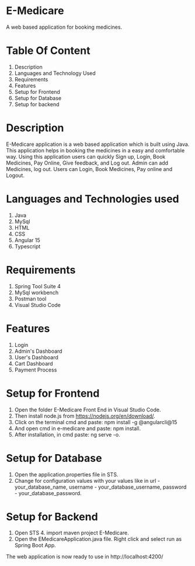 # E-Medicare
A web based application for booking medicines.

# Table Of Content
1. Description
2. Languages and Technology Used
3. Requirements
4. Features
5. Setup for Frontend
6. Setup for Database
7. Setup for backend

# Description
E-Medicare application is a web based application which is built using Java. This application helps in booking the medicines in a easy and comfortable way. Using this application users can quickly Sign up, Login, Book Medicines, Pay Online, Give feedback, and Log out. Admin can add Medicines, log out. Users can Login, Book Medicines, Pay online and Logout.

# Languages and Technologies used
1. Java
2. MySql
3. HTML
4. CSS
5. Angular 15
6. Typescript

# Requirements
1. Spring Tool Suite 4
2. MySql workbench
3. Postman tool
4. Visual Studio Code

# Features
1. Login
2. Admin's Dashboard
3. User's Dashboard
4. Cart Dashboard
5. Payment Process

# Setup for Frontend
1. Open the folder E-Medicare Front End in Visual Studio Code.
2. Then install node.js from https://nodejs.org/en/download/.
3. Click on the terminal cmd and paste: npm install -g @angularcli@15
4. And open cmd in e-medicare and paste: npm install.
5. After installation, in cmd paste: ng serve -o.

# Setup for Database
1. Open the application.properties file in STS.
2. Change for configuration values with your values like in url - your_database_name, username - your_database_username, password - your_database_password.

 # Setup for Backend
 1. Open STS 4. import maven project E-Medicare.
 2. Open the EMedicareApplication.java file. Right click and select run as Spring Boot App.

The web application is now ready to use in http://localhost:4200/

